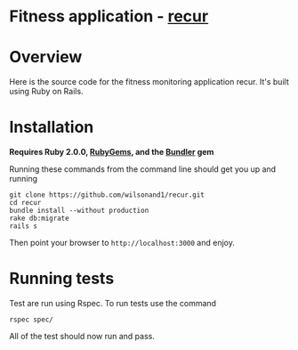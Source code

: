 # Fitness application - [recur](https://recur.herokuapp.com/)

# Overview
Here is the source code for the fitness monitoring application recur.
It's built using Ruby on Rails.


# Installation
**Requires Ruby 2.0.0, [RubyGems](http://rubygems.org/pages/download), and the [Bundler](http://bundler.io/#getting-started) gem**


Running these commands from the command line should get you up and running

```
git clone https://github.com/wilsonand1/recur.git
cd recur
bundle install --without production
rake db:migrate
rails s
```

Then point your browser to `http://localhost:3000` and enjoy.

# Running tests
Test are run using Rspec. To run tests use the command

```
rspec spec/
````

All of the test should now run and pass.
